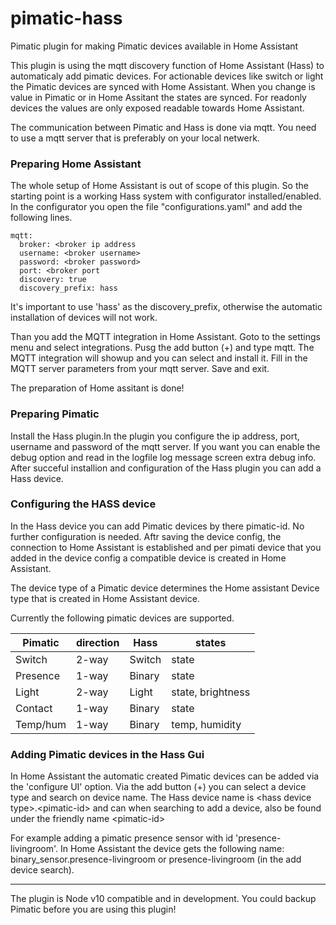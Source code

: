 # pimatic-hass
Pimatic plugin for making Pimatic devices available in Home Assistant

This plugin is using the mqtt discovery function of Home Assistant (Hass) to automaticaly add pimatic devices.
For actionable devices like switch or light the Pimatic devices are synced with Home Assistant. When you change is value in Pimatic or in Home Assitant the states are synced. For readonly devices the values are only exposed readable towards Home Assistant. 

The communication between Pimatic and Hass is done via mqtt. You need to use a mqtt server that is preferably on your local netwerk.

### Preparing Home Assistant
The whole setup of Home Assistant is out of scope of this plugin. So the starting point is a working Hass system with configurator installed/enabled.
In the configurator you open the file "configurations.yaml" and add the following lines.

```
mqtt:
  broker: <broker ip address
  username: <broker username>
  password: <broker password>
  port: <broker port
  discovery: true
  discovery_prefix: hass

```
It's important to use 'hass' as the discovery_prefix, otherwise the automatic installation of devices will not work.

Than you add the MQTT integration in Home Assistant.
Goto to the settings menu and select integrations. Pusg the add button (+) and type mqtt. 
The MQTT integration will showup and you can select and install it.
Fill in the MQTT server parameters from your mqtt server. Save and exit.

The preparation of Home assitant is done! 

### Preparing Pimatic
Install the Hass plugin.In the plugin you configure the ip address, port, username and password of the mqtt server.
If you want you can enable the debug option and read in the logfile log message screen extra debug info.
After succeful installion and configuration of the Hass plugin you can add a Hass device.

### Configuring the HASS device

In the Hass device you can add Pimatic devices by there pimatic-id. No further configuration is needed.
Aftr saving the device config, the connection to Home Assistant is established and per pimati device that you added in the device config a compatible device is created in Home Assistant.

The device type of a Pimatic device determines the Home assistant Device type that is created in Home Assistant device.

Currently the following pimatic devices are supported.

|Pimatic  |direction| Hass     | states            |
|---------|---------|----------|-------------------|
|Switch   | 2-way   | Switch   | state             |
|Presence | 1-way   | Binary   | state             |
|Light    | 2-way   | Light    | state, brightness |
|Contact  | 1-way   | Binary   | state             |
|Temp/hum | 1-way   | Binary   | temp, humidity    |

### Adding Pimatic devices in the Hass Gui
In Home Assistant the automatic created Pimatic devices can be added via the 'configure UI' option. 
Via the add button (+) you can select a device type and search on device name. 
The Hass device name is \<hass device type\>.\<pimatic-id\> and can when searching to add a device, also be found under the friendly name \<pimatic-id\> 

For example adding a pimatic presence sensor with id 'presence-livingroom'. In Home Assistant the device gets the following name: binary_sensor.presence-livingroom or presence-livingroom (in the add device search).


---
The plugin is Node v10 compatible and in development. You could backup Pimatic before you are using this plugin!
